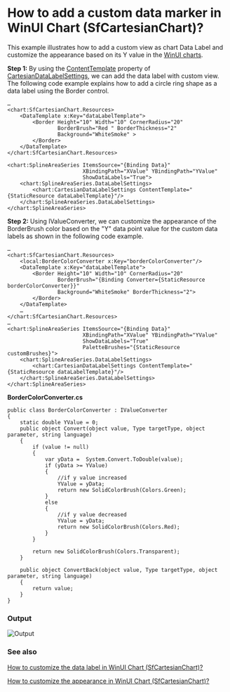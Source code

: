 # How to add a custom data marker in WinUI Chart (SfCartesianChart)?

This example illustrates how to add a custom view as chart Data Label and customize the appearance based on its Y value in the [WinUI charts](https://www.syncfusion.com/winui-controls/charts).

**Step 1:** By using the [ContentTemplate](https://help.syncfusion.com/cr/winui/Syncfusion.UI.Xaml.Charts.ChartDataLabelSettings.html#Syncfusion_UI_Xaml_Charts_ChartDataLabelSettings_ContentTemplate) property of [CartesianDataLabelSettings](https://help.syncfusion.com/cr/winui/Syncfusion.UI.Xaml.Charts.CartesianDataLabelSettings.html), we can add the data label with custom view. The following code example explains how to add a circle ring shape as a data label using the Border control.

```
…
<chart:SfCartesianChart.Resources>
    <DataTemplate x:Key="dataLabelTemplate">
        <Border Height="10" Width="10" CornerRadius="20"
                BorderBrush="Red " BorderThickness="2"
                Background="WhiteSmoke" >
        </Border>
    </DataTemplate>
</chart:SfCartesianChart.Resources>

<chart:SplineAreaSeries ItemsSource="{Binding Data}"
                        XBindingPath="XValue" YBindingPath="YValue" 
                        ShowDataLabels="True">
    <chart:SplineAreaSeries.DataLabelSettings>
        <chart:CartesianDataLabelSettings ContentTemplate="{StaticResource dataLabelTemplate}"/>
    </chart:SplineAreaSeries.DataLabelSettings>
</chart:SplineAreaSeries>
```

**Step 2:** Using IValueConverter, we can customize the appearance of the BorderBrush color based on the "Y" data point value for the custom data labels as shown in the following code example.

```
…
<chart:SfCartesianChart.Resources>
    <local:BorderColorConverter x:Key="borderColorConverter"/>
    <DataTemplate x:Key="dataLabelTemplate">
        <Border Height="10" Width="10" CornerRadius="20"
                BorderBrush="{Binding Converter={StaticResource borderColorConverter}}" 
                Background="WhiteSmoke" BorderThickness="2">
        </Border>
    </DataTemplate>
    …
</chart:SfCartesianChart.Resources>
…
<chart:SplineAreaSeries ItemsSource="{Binding Data}"
                        XBindingPath="XValue" YBindingPath="YValue" 
                        ShowDataLabels="True"
                        PaletteBrushes="{StaticResource customBrushes}">
    <chart:SplineAreaSeries.DataLabelSettings>
        <chart:CartesianDataLabelSettings ContentTemplate="{StaticResource dataLabelTemplate}"/>
    </chart:SplineAreaSeries.DataLabelSettings>
</chart:SplineAreaSeries>
```

**BorderColorConverter.cs**
```
public class BorderColorConverter : IValueConverter
{
    static double YValue = 0;
    public object Convert(object value, Type targetType, object parameter, string language)
    {
        if (value != null)
        {
            var yData =  System.Convert.ToDouble(value);
            if (yData >= YValue)
            {
                //if y value increased
                YValue = yData;
                return new SolidColorBrush(Colors.Green);
            }
            else
            {
                //if y value decreased
                YValue = yData;
                return new SolidColorBrush(Colors.Red);
            }
        }

        return new SolidColorBrush(Colors.Transparent);
    }

    public object ConvertBack(object value, Type targetType, object parameter, string language)
    {
        return value;
    }
}
```

### Output

![Output](https://user-images.githubusercontent.com/53489303/201815327-81885641-6851-406b-985a-fa5c11532e0c.png)

### See also

[How to customize the data label in WinUI Chart (SfCartesianChart)?](https://help.syncfusion.com/winui/cartesian-charts/datalabels#template)

[How to customize the appearance in WinUI Chart (SfCartesianChart)?](https://help.syncfusion.com/winui/cartesian-charts/appearance)
